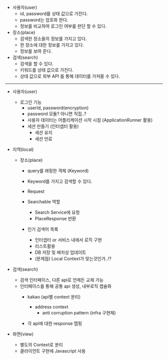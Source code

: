 - 사용자(user)
    - id, password를 상태 값으로 가진다.
    - password는 암호화 한다.
    - 정보를 비교하여 로그인 여부를 판단 할 수 있다.
- 장소(place)
    - 검색한 장소들의 정보를 가지고 있다.
    - 한 장소에 대한 정보를 가지고 있다.
    - 정보를 보여 준다.
- 검색(search)
    - 검색을 할 수 있다.
    - 키워드를 상태 값으로 가진다.
    - 상태 값으로 외부 API 를 통해 데이터를 가져올 수 있다.

---

- 사용자(user)
    - 로그인 기능
        - userId, password(encryption)
        - password 모듈? 아니면 직접..?
        - 사용자 데이터는 어플리케이션 시작 시점 (ApplicationRunner 활용)
        - 세션 만들기 (인터셉터 활용)
            - 세션 유지
            - 세션 만료

- 지역(local)
    - 장소(place)
        - query를 래핑한 객체 (Keyword)
        - Keyword를 가지고 검색할 수 있다.
        - Request
        - Searchable 역할
            - Search Service에 요청
            - PlaceResponse 반환
            
        - 인기 검색어 목록
            - 인터셉터 or 서비스 내에서 로직 구현
            - 리스트활용
            - DB 저장 및 배치성 업데이트
            - (문제점) Local Context가 맞는것인가..!?
        
            
- 검색(search)
    - 검색 인터페이스, 다른 api로 언제든 교체 가능
    - 인터페이스를 통해 공통 api 생성, 내부로직 캡슐화
        - kakao (api별 context 분리)
            - address context
                - anti corruption pattern (infra 구현체)  
                
        - 각 api에 대한 response 맵핑
        
- 화면(view)
    - 별도의 Context로 분리
    - 클라이언트 구현에 Javascript 사용
